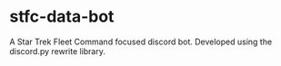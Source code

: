# stfc-data-bot
A Star Trek Fleet Command focused discord bot. Developed using the discord.py rewrite library.

